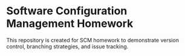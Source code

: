 # Software Configuration Management Homework  
This repository is created for SCM homework to demonstrate version control, branching strategies, and issue tracking.
